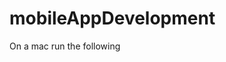 # mobileAppDevelopment

On a mac run the following 
```sudo softwareupdate --install-rosetta --agree-to-license
```
